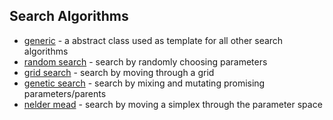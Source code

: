 ## Search Algorithms

- [generic](./generic.py) - a abstract class used as template for all other search algorithms
- [random search](./random_search.py) - search by randomly choosing parameters
- [grid search](./grid_search.py) - search by moving through a grid
- [genetic search](./genetic_search.py) - search by mixing and mutating promising parameters/parents
- [nelder mead](./nelder_mead.py) - search by moving a simplex through the parameter space